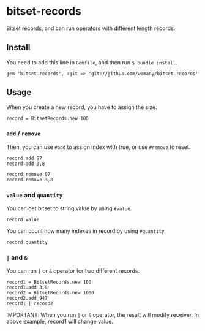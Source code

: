 # bitset-records

Bitset records, and can run operators with different length records.


## Install

You need to add this line in `Gemfile`, and then run `$ bundle install`.

    gem 'bitset-records', :git => 'git://github.com/womany/bitset-records'

## Usage

When you create a new record, you have to assign the size.

    record = BitsetRecords.new 100

### `add` / `remove`

Then, you can use `#add` to assign index with true, or use `#remove` to reset.

    record.add 97
    record.add 3,8

    record.remove 97
    record.remove 3,8

### `value` and `quantity`

You can get bitset to string value by using `#value`.

    record.value

You can count how many indexes in record by using `#quantity`.

    record.quantity

### `|` and `&`

You can run `|` or `&` operator for two different records.

    record1 = BitsetRecords.new 100
    record1.add 3,8
    record2 = BitsetRecords.new 1000
    record2.add 947
    record1 | record2

IMPORTANT: When you run `|` or `&` operator, the result will modify receiver. In above example, record1 will change value.
